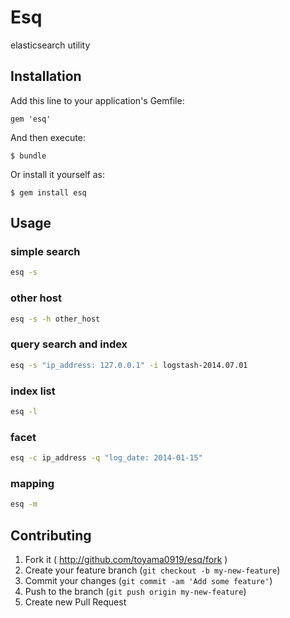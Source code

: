 # Esq

elasticsearch utility

## Installation

Add this line to your application's Gemfile:

    gem 'esq'

And then execute:

    $ bundle

Or install it yourself as:

    $ gem install esq


## Usage

### simple search
```bash
esq -s
```

### other host
```bash
esq -s -h other_host
```

### query search and index
```bash
esq -s "ip_address: 127.0.0.1" -i logstash-2014.07.01
```

### index list
```bash
esq -l
```

### facet
```bash
esq -c ip_address -q "log_date: 2014-01-15"
```

### mapping
```bash
esq -m
```


## Contributing

1. Fork it ( http://github.com/toyama0919/esq/fork )
2. Create your feature branch (`git checkout -b my-new-feature`)
3. Commit your changes (`git commit -am 'Add some feature'`)
4. Push to the branch (`git push origin my-new-feature`)
5. Create new Pull Request
